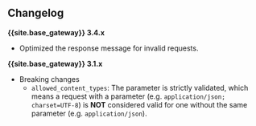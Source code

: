 ## Changelog

**{{site.base_gateway}} 3.4.x**
* Optimized the response message for invalid requests.

**{{site.base_gateway}} 3.1.x**

* Breaking changes
    * `allowed_content_types`: The parameter is strictly validated, which means a request with a parameter (e.g. `application/json; charset=UTF-8`) is **NOT** considered valid for one without the same parameter (e.g. `application/json`).
